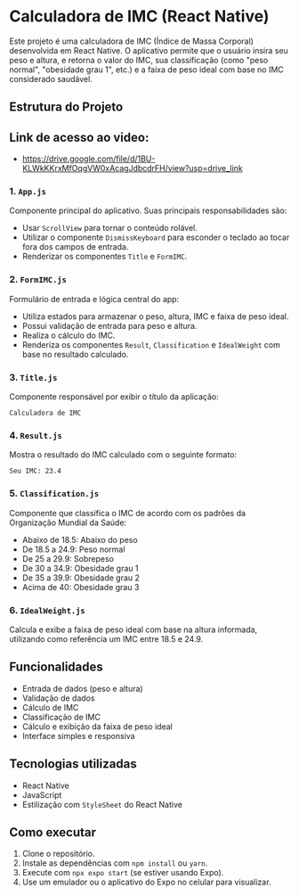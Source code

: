 # Calculadora de IMC (React Native)

Este projeto é uma calculadora de IMC (Índice de Massa Corporal) desenvolvida em React Native. O aplicativo permite que o usuário insira seu peso e altura, e retorna o valor do IMC, sua classificação (como "peso normal", "obesidade grau 1", etc.) e a faixa de peso ideal com base no IMC considerado saudável.


## Estrutura do Projeto

## Link de acesso ao video:

- https://drive.google.com/file/d/1BU-KLWkKKrxMfOqgVW0xAcagJdbcdrFH/view?usp=drive_link

### 1. `App.js`
Componente principal do aplicativo. Suas principais responsabilidades são:
- Usar `ScrollView` para tornar o conteúdo rolável.
- Utilizar o componente `DismissKeyboard` para esconder o teclado ao tocar fora dos campos de entrada.
- Renderizar os componentes `Title` e `FormIMC`.

### 2. `FormIMC.js`
Formulário de entrada e lógica central do app:
- Utiliza estados para armazenar o peso, altura, IMC e faixa de peso ideal.
- Possui validação de entrada para peso e altura.
- Realiza o cálculo do IMC.
- Renderiza os componentes `Result`, `Classification` e `IdealWeight` com base no resultado calculado.

### 3. `Title.js`
Componente responsável por exibir o título da aplicação:

```
Calculadora de IMC
```

### 4. `Result.js`
Mostra o resultado do IMC calculado com o seguinte formato:

```
Seu IMC: 23.4
```

### 5. `Classification.js`
Componente que classifica o IMC de acordo com os padrões da Organização Mundial da Saúde:

- Abaixo de 18.5: Abaixo do peso
- De 18.5 a 24.9: Peso normal
- De 25 a 29.9: Sobrepeso
- De 30 a 34.9: Obesidade grau 1
- De 35 a 39.9: Obesidade grau 2
- Acima de 40: Obesidade grau 3

### 6. `IdealWeight.js`
Calcula e exibe a faixa de peso ideal com base na altura informada, utilizando como referência um IMC entre 18.5 e 24.9.

## Funcionalidades

- Entrada de dados (peso e altura)
- Validação de dados
- Cálculo de IMC
- Classificação de IMC
- Cálculo e exibição da faixa de peso ideal
- Interface simples e responsiva

## Tecnologias utilizadas

- React Native
- JavaScript
- Estilização com `StyleSheet` do React Native

## Como executar

1. Clone o repositório.
2. Instale as dependências com `npm install` ou `yarn`.
3. Execute com `npx expo start` (se estiver usando Expo).
4. Use um emulador ou o aplicativo do Expo no celular para visualizar.
